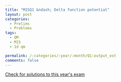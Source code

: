```yaml
---
title: "M15Q1 &ndash; Delta function potential"
layout: post
categories:
  - Prelims
  - Problems
tags:
  - QM
  - M15
  - 1d qm

permalink: /:categories/:year/:month/Q1:output_ext
comments: false
---
```

<object data="2015M1Q.pdf" type="application/pdf" width="100%" height="500"></object>
<div class="message"><a href='https://princetonprelim.com/prelim/35/'>Check for solutions to this year's exam</a></div>